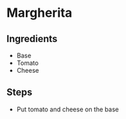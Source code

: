 # Margherita

## Ingredients
- Base
- Tomato
- Cheese

## Steps 
- Put tomato and cheese on the base
